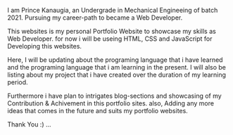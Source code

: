 I am Prince Kanaugia, an Undergrade in Mechanical Engineeing of batch 2021. Pursuing my career-path to became a Web Developer. 

This websites is my personal Portfolio Website to showcase my skills as Web Developer. for now i will be useing HTML, CSS and JavaScript for Developing this websites.

Here, I will be updating about the programing language that i have learned and the programing language that i am learning in the present. I will also be listing about my project that i have created over the duration of my learning period.

Furthermore i have plan to intrigates blog-sections and showcasing of my Contribution & Achivement in this portfolio sites. also, Adding any more ideas that comes in the future and suits my portfolio websites.

Thank You :) ...